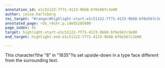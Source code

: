 ```yaml
---
annotation_id: e1c51122-7f71-4123-9b68-bf6e567c3e00
author: jesse.karlsberg
tei_target: "#range(#highlight-start-e1c51122-7f71-4123-9b68-bf6e567c3e00, #highlight-end-e1c51122-7f71-4123-9b68-bf6e567c3e00)"
annotated_page: rdx_r8shr.p.idm55285600
page_index: 41
target: highlight-start-e1c51122-7f71-4123-9b68-bf6e567c3e00
end_target: highlight-end-e1c51122-7f71-4123-9b68-bf6e567c3e00

---
```

This character?the "8" in "1835"?is set upside-down in a type face different from the surrounding text.